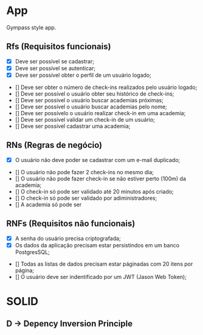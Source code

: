 # App

Gympass style app.

## Rfs (Requisitos funcionais)

- [x] Deve ser possível se cadastrar;
- [x] Deve ser possível se autenticar;
- [x] Deve ser possível obter o perfil de um usuário logado;
- [] Deve ser obter o número de check-ins realizados pelo usuário logado;
- [] Deve ser possível o usuário obter seu histórico de check-ins;
- [] Deve ser possível o usuário buscar academias próximas;
- [] Deve ser possível o usuário buscar academias pelo nome;
- [] Deve ser possívelo o usuário realizar check-in em uma academia;
- [] Deve ser possível validar um check-in de um usuário;
- [] Deve ser possível cadastrar uma academia;	 

## RNs (Regras de negócio)

- [x] O usuário não deve poder se cadastrar com um e-mail duplicado;
- [] O usuário não pode fazer 2 check-ins no mesmo dia;
- [] O usuário não pode fazer check-in se não estiver perto (100m) da academia;
- [] O check-in só pode ser validado até 20 minutos após criado;
- [] O check-in só pode ser validado por adiministradores;
- [] A academia só pode ser 	

## RNFs (Requisitos não funcionais)

- [x] A senha do usuário precisa criptografada;
- [x] Os dados da aplicação precisam estar persistindos em um banco PostgresSQL;
- [] Todas 	as listas de dados precisam estar páginadas com 20 itens por página;
- [] O usuário deve ser indentificado por um JWT (Jason Web Token);

# SOLID
## D -> Depency Inversion Principle